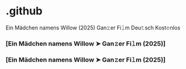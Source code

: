 # .github

Ein Mädchen namens Willow (2025) Gan𝚣er Fi𝚕m Deu𝚝sch Kost𝚎nlos

### [Ein Mädchen namens Willow ➤ Gan𝚣er Fi𝚕m (2025)]
### [Ein Mädchen namens Willow ➤ Gan𝚣er Fi𝚕m (2025)]

